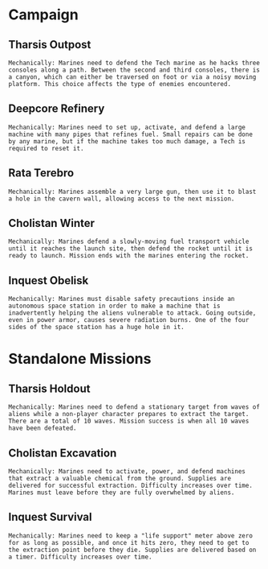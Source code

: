 # Campaign

## Tharsis Outpost

`Mechanically: Marines need to defend the Tech marine as he hacks three consoles along a path. Between the second and third consoles, there is a canyon, which can either be traversed on foot or via a noisy moving platform. This choice affects the type of enemies encountered.`

## Deepcore Refinery

`Mechanically: Marines need to set up, activate, and defend a large machine with many pipes that refines fuel. Small repairs can be done by any marine, but if the machine takes too much damage, a Tech is required to reset it.`

## Rata Terebro

`Mechanically: Marines assemble a very large gun, then use it to blast a hole in the cavern wall, allowing access to the next mission.`

## Cholistan Winter

`Mechanically: Marines defend a slowly-moving fuel transport vehicle until it reaches the launch site, then defend the rocket until it is ready to launch. Mission ends with the marines entering the rocket.`

## Inquest Obelisk

`Mechanically: Marines must disable safety precautions inside an autonomous space station in order to make a machine that is inadvertently helping the aliens vulnerable to attack. Going outside, even in power armor, causes severe radiation burns. One of the four sides of the space station has a huge hole in it.`

# Standalone Missions

## Tharsis Holdout

`Mechanically: Marines need to defend a stationary target from waves of aliens while a non-player character prepares to extract the target. There are a total of 10 waves. Mission success is when all 10 waves have been defeated.`

## Cholistan Excavation

`Mechanically: Marines need to activate, power, and defend machines that extract a valuable chemical from the ground. Supplies are delivered for successful extraction. Difficulty increases over time. Marines must leave before they are fully overwhelmed by aliens.`

## Inquest Survival

`Mechanically: Marines need to keep a "life support" meter above zero for as long as possible, and once it hits zero, they need to get to the extraction point before they die. Supplies are delivered based on a timer. Difficulty increases over time.`
